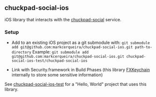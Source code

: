 ## chuckpad-social-ios

iOS library that interacts with the [chuckpad-social][1] service.

### Setup
* Add to an existing iOS project as a git submodule with: ```git submodule add git@github.com:markcerqueira/chuckpad-social-ios.git path-to-directory``` Example: ```git submodule add git@github.com:markcerqueira/chuckpad-social-ios.git chuckpad-social-ios-test/chuckpad-social-ios```

* Link with Security.framework in Build Phases (this library [FXKeychain][3] internally to store some sensitive information)

See [chuckpad-social-ios-test][2] for a "Hello, World" project that uses this library.

[1]: https://github.com/markcerqueira/chuckpad-social
[2]: https://github.com/markcerqueira/chuckpad-social-ios-test
[3]: https://github.com/nicklockwood/FXKeychain
